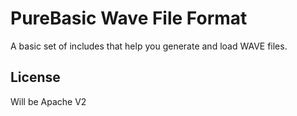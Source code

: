 # PureBasic Wave File Format

A basic set of includes that help you generate and load WAVE files.



## License

Will be Apache V2
